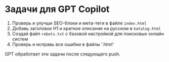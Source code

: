 # Задачи для GPT Copilot

1. Проверь и улучши SEO-блоки и мета-теги в файле `index.html`
2. Добавь заголовок H1 и краткое описание на русском в `katalog.html`
3. Создай файл `robots.txt` с базовой настройкой для поисковых онлайн систем
4. Проверь и исправь все ошибки в файлы '.html'

GPT обработает эти задачи после следующего push.
